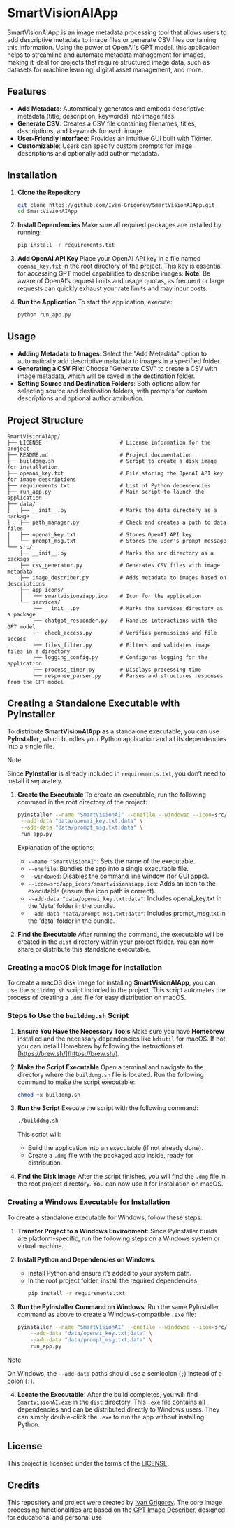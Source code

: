 # SmartVisionAIApp

SmartVisionAIApp is an image metadata processing tool that allows users to add descriptive metadata to image files or generate CSV files containing this information. Using the power of OpenAI's GPT model, this application helps to streamline and automate metadata management for images, making it ideal for projects that require structured image data, such as datasets for machine learning, digital asset management, and more.

## Features

- **Add Metadata**: Automatically generates and embeds descriptive metadata (title, description, keywords) into image files.
- **Generate CSV**: Creates a CSV file containing filenames, titles, descriptions, and keywords for each image.
- **User-Friendly Interface**: Provides an intuitive GUI built with Tkinter.
- **Customizable**: Users can specify custom prompts for image descriptions and optionally add author metadata.

## Installation

1. **Clone the Repository**
   ```bash
   git clone https://github.com/Ivan-Grigorev/SmartVisionAIApp.git
   cd SmartVisionAIApp
   ```

2. **Install Dependencies**
   Make sure all required packages are installed by running:
   ```bash
   pip install -r requirements.txt
   ```

3. **Add OpenAI API Key**
   Place your OpenAI API key in a file named `openai_key.txt` in the root directory of the project. This key is essential for accessing GPT model capabilities to describe images. **Note**: Be aware of OpenAI’s request limits and usage quotas, as frequent or large requests can quickly exhaust your rate limits and may incur costs.

4. **Run the Application**
   To start the application, execute:
   ```bash
   python run_app.py
   ```

## Usage

- **Adding Metadata to Images**: Select the "Add Metadata" option to automatically add descriptive metadata to images in a specified folder.
- **Generating a CSV File**: Choose "Generate CSV" to create a CSV with image metadata, which will be saved in the destination folder.
- **Setting Source and Destination Folders**: Both options allow for selecting source and destination folders, with prompts for custom descriptions and optional author attribution.

## Project Structure

```plaintext
SmartVisionAIApp/
├── LICENSE                         # License information for the project
├── README.md                       # Project documentation
├── builddmg.sh                     # Script to create a disk image for installation
├── openai_key.txt                  # File storing the OpenAI API key for image descriptions
├── requirements.txt                # List of Python dependencies
├── run_app.py                      # Main script to launch the application
├── data/
│   ├── __init__.py                 # Marks the data directory as a package
│   ├── path_manager.py             # Check and creates a path to data files
│   ├── openai_key.txt              # Stores OpenAI API key
│   └── prompt_msg.txt              # Stores the user's prompt message
└── src/
    ├── __init__.py                 # Marks the src directory as a package
    ├── csv_generator.py            # Generates CSV files with image metadata
    ├── image_describer.py          # Adds metadata to images based on descriptions
    ├── app_icons/
    │   └── smartvisionaiapp.ico    # Icon for the application
    └── services/
        ├── __init__.py             # Marks the services directory as a package
        ├── chatgpt_responder.py    # Handles interactions with the GPT model
        ├── check_access.py         # Verifies permissions and file access
        ├── files_filter.py         # Filters and validates image files in a directory
        ├── logging_config.py       # Configures logging for the application
        ├── process_timer.py        # Displays processing time
        └── response_parser.py      # Parses and structures responses from the GPT model
```

## Creating a Standalone Executable with PyInstaller

To distribute **SmartVisionAIApp** as a standalone executable, you can use **PyInstaller**, which bundles your Python application and all its dependencies into a single file. 
> [!NOTE]
> Since **PyInstaller** is already included in `requirements.txt`, you don’t need to install it separately.

1. **Create the Executable**
   To create an executable, run the following command in the root directory of the project:
   ```bash
   pyinstaller --name "SmartVisionAI" --onefile --windowed --icon=src/app_icons/smartvisionaiapp.ico \
    --add-data "data/openai_key.txt:data" \
    --add-data "data/prompt_msg.txt:data" \
    run_app.py
   ```
   Explanation of the options:
   - `--name "SmartVisionAI"`: Sets the name of the executable.
   - `--onefile`: Bundles the app into a single executable file.
   - `--windowed`: Disables the command line window (for GUI apps).
   - `--icon=src/app_icons/smartvisionaiapp.ico`: Adds an icon to the executable (ensure the icon path is correct).
   - `--add-data "data/openai_key.txt:data"`: Includes openai_key.txt in the 'data' folder in the bundle.
   - `--add-data "data/prompt_msg.txt:data"`: Includes prompt_msg.txt in the 'data' folder in the bundle.

2. **Find the Executable**
   After running the command, the executable will be created in the `dist` directory within your project folder. You can now share or distribute this standalone executable.

### Creating a macOS Disk Image for Installation

To create a macOS disk image for installing **SmartVisionAIApp**, you can use the `builddmg.sh` script included in the project. This script automates the process of creating a `.dmg` file for easy distribution on macOS.

### Steps to Use the `builddmg.sh` Script

1. **Ensure You Have the Necessary Tools**
   Make sure you have **Homebrew** installed and the necessary dependencies like `hdiutil` for macOS. If not, you can install Homebrew by following the instructions at [https://brew.sh/](https://brew.sh/).

2. **Make the Script Executable**
   Open a terminal and navigate to the directory where the `builddmg.sh` file is located. Run the following command to make the script executable:
   ```bash
   chmod +x builddmg.sh
   ```

3. **Run the Script**
   Execute the script with the following command:
   ```bash
   ./builddmg.sh
   ```
   This script will:
   - Build the application into an executable (if not already done).
   - Create a `.dmg` file with the packaged app inside, ready for distribution.

4. **Find the Disk Image**
   After the script finishes, you will find the `.dmg` file in the root project directory. You can now use it for installation on macOS.

### Creating a Windows Executable for Installation

To create a standalone executable for Windows, follow these steps:

1. **Transfer Project to a Windows Environment**:
   Since PyInstaller builds are platform-specific, run the following steps on a Windows system or virtual machine.

2. **Install Python and Dependencies on Windows**:
   - Install Python and ensure it’s added to your system path.
   - In the root project folder, install the required dependencies:
     ```bash
     pip install -r requirements.txt
     ```

3. **Run the PyInstaller Command on Windows**:
   Run the same PyInstaller command as above to create a Windows-compatible `.exe` file:
   ```bash
   pyinstaller --name "SmartVisionAI" --onefile --windowed --icon=src/app_icons/smartvisionaiapp.ico \
       --add-data "data/openai_key.txt;data" \
       --add-data "data/prompt_msg.txt;data" \
       run_app.py
   ```
> [!NOTE]
> On Windows, the `--add-data` paths should use a semicolon (`;`) instead of a colon (`:`).

4. **Locate the Executable**:
   After the build completes, you will find `SmartVisionAI.exe` in the `dist` directory. This `.exe` file contains all dependencies and can be distributed directly to Windows users. They can simply double-click the `.exe` to run the app without installing Python.

## License

This project is licensed under the terms of the [LICENSE](./LICENSE).

## Credits

This repository and project were created by [Ivan Grigorev](https://github.com/Ivan-Grigorev). The core image processing functionalities are based on the [GPT Image Describer](https://github.com/Ivan-Grigorev/GPTImageDescriber), designed for educational and personal use.
